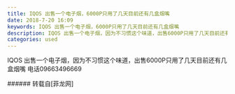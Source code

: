 ```yaml
---
title: IQOS 出售一个电子烟，6000P只用了几天目前还有几盒烟嘴
date: 2018-7-20 16:09
keywords: IQOS 出售一个电子烟，6000P只用了几天目前还有几盒烟嘴
description: IQOS 出售一个电子烟，因为不习惯这个味道，出售6000P只用了几天目前还有几盒烟嘴 电话09663496669 
categories: used
---
```

<td class="t_f" id="postmessage_1532639">

IQOS 出售一个电子烟，因为不习惯这个味道，出售6000P只用了几天目前还有几盒烟嘴 电话09663496669 <br/>
</td>
###### 转载自[菲龙网]